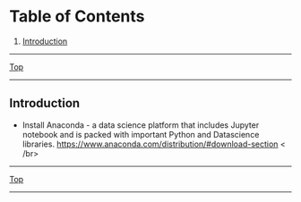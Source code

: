 # Table of Contents
1. [Introduction](#intro)

* * *
[Top](#table-of-contents)
* * * 
## Introduction <a name="#intro"></a>
* Install Anaconda - a data science platform that includes Jupyter notebook and is packed with important Python and Datascience libraries.
https://www.anaconda.com/distribution/#download-section < /br>

* * *
[Top](#table-of-contents)
* * * 


